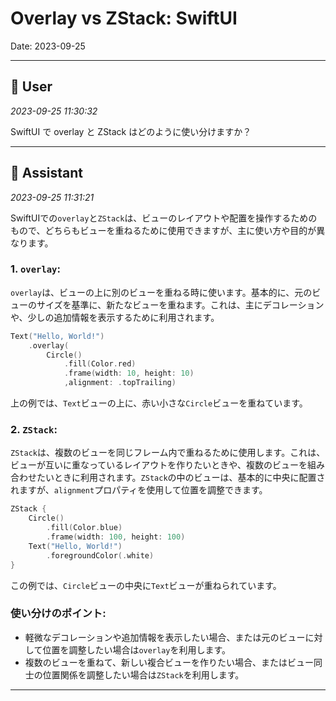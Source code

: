 # Overlay vs ZStack: SwiftUI

Date: 2023-09-25

---

## 👤 User
*2023-09-25 11:30:32*

SwiftUI で overlay と ZStack はどのように使い分けますか？

---

## 🤖 Assistant
*2023-09-25 11:31:21*

SwiftUIでの`overlay`と`ZStack`は、ビューのレイアウトや配置を操作するためのもので、どちらもビューを重ねるために使用できますが、主に使い方や目的が異なります。

### 1. `overlay`:
`overlay`は、ビューの上に別のビューを重ねる時に使います。基本的に、元のビューのサイズを基準に、新たなビューを重ねます。これは、主にデコレーションや、少しの追加情報を表示するために利用されます。

```swift
Text("Hello, World!")
    .overlay(
        Circle()
            .fill(Color.red)
            .frame(width: 10, height: 10)
            ,alignment: .topTrailing)
```

上の例では、`Text`ビューの上に、赤い小さな`Circle`ビューを重ねています。

### 2. `ZStack`:
`ZStack`は、複数のビューを同じフレーム内で重ねるために使用します。これは、ビューが互いに重なっているレイアウトを作りたいときや、複数のビューを組み合わせたいときに利用されます。`ZStack`の中のビューは、基本的に中央に配置されますが、`alignment`プロパティを使用して位置を調整できます。

```swift
ZStack {
    Circle()
        .fill(Color.blue)
        .frame(width: 100, height: 100)
    Text("Hello, World!")
        .foregroundColor(.white)
}
```

この例では、`Circle`ビューの中央に`Text`ビューが重ねられています。

### 使い分けのポイント:
- 軽微なデコレーションや追加情報を表示したい場合、または元のビューに対して位置を調整したい場合は`overlay`を利用します。
- 複数のビューを重ねて、新しい複合ビューを作りたい場合、またはビュー同士の位置関係を調整したい場合は`ZStack`を利用します。

---
